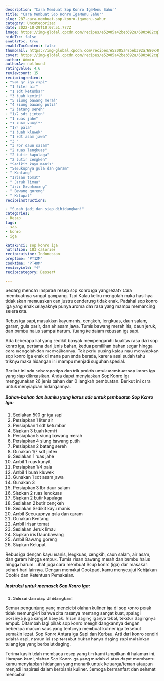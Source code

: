 ```yaml
---
description: "Cara Membuat Sop Konro IgaMenu Sahur"
title: "Cara Membuat Sop Konro IgaMenu Sahur"
slug: 287-cara-membuat-sop-konro-igamenu-sahur
category: Uncategorized
date: 2022-10-29T10:07:51.777Z
image: https://img-global.cpcdn.com/recipes/e52005a42beb392a/680x482cq70/sop-konro-iga-foto-resep-utama.jpg
hideToc: false
enableToc: true
enableTocContent: false
thumbnail: https://img-global.cpcdn.com/recipes/e52005a42beb392a/680x482cq70/sop-konro-iga-foto-resep-utama.jpg
cover: https://img-global.cpcdn.com/recipes/e52005a42beb392a/680x482cq70/sop-konro-iga-foto-resep-utama.jpg
author: Admin
authorAv: notfound
ratingvalue: 4.6
reviewcount: 15
recipeingredient:
- "500 gr iga sapi"
- "1 liter air"
- "1 sdt ketumbar"
- "3 buah kemiri"
- "5 siung bawang merah"
- "4 siung bawang putih"
- "2 batang sereh"
- "1/2 sdt jinten"
- "1 ruas jahe"
- "1 ruas kunyit"
- "1/4 pala"
- "1 buah kluwek"
- "1 sdt asam jawa"
- "3 "
- "3 lbr daun salam"
- "2 ruas lengkuas"
- "2 butir kapulaga"
- "2 butir cengkeh"
- "Sedikit kayu manis"
- "Secukupnya gula dan garam"
- " Kentang"
- "Irisan tomat"
- " Jeruk limau"
- "iris Daunbawang"
- " Bawang goreng"
- " Ketupat"
recipeinstructions:

- "Sudah jadi dan siap dihidangkan!"
categories:
- Resep
tags:
- sop
- konro
- iga

katakunci: sop konro iga 
nutrition: 183 calories
recipecuisine: Indonesian
preptime: "PT12M"
cooktime: "PT40M"
recipeyield: "4"
recipecategory: Dessert

---
```



Sedang mencari inspirasi resep sop konro iga yang lezat? Cara membuatnya sangat gampang. Tapi Kalau keliru mengolah maka hasilnya tidak akan memuaskan dan justru cenderung tidak enak. Padahal sop konro iga yang enak selayaknya punya aroma dan rasa yang mampu memancing selera kita.


Rebus iga sapi, masukkan kayumanis, cengkeh, lengkuas, daun salam, garam, gula pasir, dan air asam jawa. Tumis bawang merah iris, daun jeruk, dan bumbu halus sampai harum. Tuang ke dalam rebusan iga sapi.

Ada beberapa hal yang sedikit banyak mempengaruhi kualitas rasa dari sop konro iga, pertama dari jenis bahan, kedua pemilihan bahan segar hingga cara mengolah dan menyajikannya. Tak perlu pusing kalau mau menyiapkan sop konro iga enak di mana pun anda berada, karena asal sudah tahu triknya maka hidangan ini mampu menjadi suguhan spesial.


Berikut ini ada beberapa tips dan trik praktis untuk membuat sop konro iga yang siap dikreasikan. Anda dapat menyiapkan Sop Konro Iga menggunakan 26 jenis bahan dan 0 langkah pembuatan. Berikut ini cara untuk menyiapkan hidangannya.

<!--inarticleads1-->

##### Bahan-bahan dan bumbu yang harus ada untuk pembuatan Sop Konro Iga:

1. Sediakan 500 gr iga sapi
1. Persiapkan 1 liter air
1. Persiapkan 1 sdt ketumbar
1. Siapkan 3 buah kemiri
1. Persiapkan 5 siung bawang merah
1. Persiapkan 4 siung bawang putih
1. Persiapkan 2 batang sereh
1. Gunakan 1/2 sdt jinten
1. Sediakan 1 ruas jahe
1. Ambil 1 ruas kunyit
1. Persiapkan 1/4 pala
1. Ambil 1 buah kluwek
1. Gunakan 1 sdt asam jawa
1. Gunakan 3 
1. Persiapkan 3 lbr daun salam
1. Siapkan 2 ruas lengkuas
1. Siapkan 2 butir kapulaga
1. Sediakan 2 butir cengkeh
1. Sediakan Sedikit kayu manis
1. Ambil Secukupnya gula dan garam
1. Gunakan  Kentang
1. Ambil Irisan tomat
1. Sediakan  Jeruk limau
1. Siapkan iris Daunbawang
1. Ambil  Bawang goreng
1. Siapkan  Ketupat


Rebus iga dengan kayu manis, lengkuas, cengkih, daun salam, air asam, dan garam hingga empuk. Tumis irisan bawang merah dan bumbu halus hingga harum. Lihat juga cara membuat Soup konro (iga) dan masakan sehari-hari lainnya. Dengan memakai Cookpad, kamu menyetujui Kebijakan Cookie dan Ketentuan Pemakaian. 

<!--inarticleads2-->

##### Instruksi untuk memasak Sop Konro Iga:


1. Selesai dan siap dihidangkan!

Semua pengunjung yang mencicipi olahan kuliner iga di sop konro perak tidak memungkiri bahwa cita rasanya memang sangat kuat, apalagi porsinya juga sangat banyak. Irisan daging iganya tebal, tekstur dagingnya empuk. Ditambah lagi pihak sop konro menghidangkannya dengan beberapa macam saus yang tentunya membuat kuliner iga tersebut semakin lezat. Sop Konro Antara Iga Sapi dan Kerbau. Arti dari konro sendiri adalah sapi, namun isi sop tersebut bukan hanya daging sapi melainkan tulang iga yang berbalut daging. 

Terima kasih telah membaca resep yang tim kami tampilkan di halaman ini. Harapan kami, olahan Sop Konro Iga yang mudah di atas dapat membantu kamu menyiapkan hidangan yang menarik untuk keluarga/teman ataupun menjadi inspirasi dalam berbisnis kuliner. Semoga bermanfaat dan selamat mencoba!
